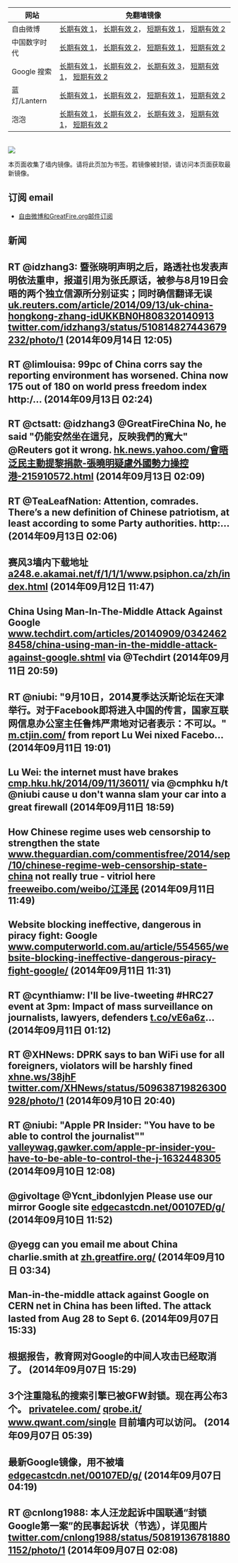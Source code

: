<table>
    <thead>
        <tr>
            <th>网站</th>
            <th>免翻墙镜像</th>
        </tr>
    </thead>
    <tbody>    
        <tr>
            <td>自由微博</td>
            <td>            
                <a href="https://a248.e.akamai.net/f/1/1/1/dci.download.akamai.com/35985/159415/1/f/" target="_BLANK">长期有效 1</a>，            
                <a href="https://objects.dreamhost.com/freeweibo/index.html" target="_BLANK">长期有效 2</a>，            
                <a href="https://fw2.azurewebsites.net" target="_BLANK">短期有效 1</a>，            
                <a href="https://d1stdkq55ggsv7.cloudfront.net" target="_BLANK">短期有效 2</a>
            </td>
        </tr>    
        <tr>
            <td>中国数字时代</td>
            <td>            
                <a href="https://a248.e.akamai.net/f/1/1/1/dci.download.akamai.com/35985/159415/1/c/" target="_BLANK">长期有效 1</a>，            
                <a href="https://objects.dreamhost.com/cdt/index.html" target="_BLANK">长期有效 2</a>，            
                <a href="https://1ff2d.azurewebsites.net" target="_BLANK">短期有效 1</a>，            
                <a href="https://d29jekp4emy41a.cloudfront.net" target="_BLANK">短期有效 2</a>
            </td>
        </tr>    
        <tr>
            <td>Google 搜索</td>
            <td>            
                <a href="https://edgecastcdn.net/00107ED/g/" target="_BLANK">长期有效 1</a>，            
                <a href="https://a248.e.akamai.net/f/1/1/1/dci.download.akamai.com/35985/159415/1/g/" target="_BLANK">长期有效 2</a>，            
                <a href="https://objects.dreamhost.com/goo/index.html" target="_BLANK">长期有效 3</a>，            
                <a href="https://865ba.azurewebsites.net" target="_BLANK">短期有效 1</a>，            
                <a href="https://d3vv89cvqbrqlq.cloudfront.net" target="_BLANK">短期有效 2</a>
            </td>
        </tr>    
        <tr>
            <td>蓝灯/Lantern</td>
            <td>            
                <a href="https://a248.e.akamai.net/f/1/1/1/dci.download.akamai.com/35985/159415/1/l/" target="_BLANK">长期有效 1</a>，            
                <a href="https://objects.dreamhost.com/lantern/index.html" target="_BLANK">长期有效 2</a>，            
                <a href="https://c7511.azurewebsites.net" target="_BLANK">短期有效 1</a>，            
                <a href="https://dx1djqjpnvurw.cloudfront.net" target="_BLANK">短期有效 2</a>
            </td>
        </tr>    
        <tr>
            <td>泡泡</td>
            <td>            
                <a href="https://edgecastcdn.net/00107ED/paopao/" target="_BLANK">长期有效 1</a>，            
                <a href="https://a248.e.akamai.net/f/1/1/1/dci.download.akamai.com/35985/159415/1/p/" target="_BLANK">长期有效 2</a>，            
                <a href="https://objects.dreamhost.com/paopao/index.html" target="_BLANK">长期有效 3</a>，            
                <a href="https://paopao3.azurewebsites.net" target="_BLANK">短期有效 1</a>，            
                <a href="https://d19ysv8o6fv16v.cloudfront.net" target="_BLANK">短期有效 2</a>
            </td>
        </tr>
    </tbody>
</table>
<br/>
<img src="https://raw.githubusercontent.com/greatfire/z/master/logos.gif" />

本页面收集了墙内镜像。请将此页加为书签。若镜像被封锁，请访问本页面获取最新镜像。

## 订阅 email
* <a href="https://b.us7.list-manage.com/subscribe?u=854fca58782082e0cbdf204a0&id=c78949b93c">自由微博和GreatFire.org邮件订阅</a>
    
## 新闻
RT @idzhang3: 暨张晓明声明之后，路透社也发表声明依法重申，报道引用为张氏原话，被参与8月19日会晤的两个独立信源所分别证实；同时确信翻译无误<a href="http://uk.reuters.com/article/2014/09/13/uk-china-hongkong-zhang-idUKKBN0H808320140913" target="_BLANK">uk.reuters.com/article/2014/09/13/uk-china-hongkong-zhang-idUKKBN0H808320140913</a> <a href="https://twitter.com/idzhang3/status/510814827443679232/photo/1" target="_BLANK">twitter.com/idzhang3/status/510814827443679232/photo/1</a> (2014年09月14日 12:05)
 ---
RT @limlouisa: 99pc of China corrs say the reporting environment has worsened. China now 175 out of 180 on world press freedom index http:/… (2014年09月13日 02:24)
 ---
RT @ctsatt: @idzhang3 @GreatFireChina  No, he said  "仍能安然坐在這兒，反映我們的寬大" @Reuters got it wrong. <a href="https://hk.news.yahoo.com/%E6%9C%83%E6%99%A4%E6%B3%9B%E6%B0%91%E4%B8%BB%E5%8B%95%E6%8F%90%E9%BB%8E%E6%8D%90%E6%AC%BE-%E5%BC%B5%E6%9B%89%E6%98%8E%E7%96%91%E6%85%AE%E5%A4%96%E5%9C%8B%E5%8B%A2%E5%8A%9B%E6%93%8D%E6%8E%A7%E6%B8%AF-215910572.html" target="_BLANK">hk.news.yahoo.com/會晤泛民主動提黎捐款-張曉明疑慮外國勢力操控港-215910572.html</a> (2014年09月13日 02:09)
 ---
RT @TeaLeafNation: Attention, comrades. There’s a new definition of Chinese patriotism, at least according to some Party authorities.
http:… (2014年09月13日 02:06)
 ---
赛风3墙内下载地址 <a href="https://a248.e.akamai.net/f/1/1/1/www.psiphon.ca/zh/index.html" target="_BLANK">a248.e.akamai.net/f/1/1/1/www.psiphon.ca/zh/index.html</a> (2014年09月12日 11:47)
 ---
China Using Man-In-The-Middle Attack Against Google <a href="https://www.techdirt.com/articles/20140909/03424628458/china-using-man-in-the-middle-attack-against-google.shtml" target="_BLANK">www.techdirt.com/articles/20140909/03424628458/china-using-man-in-the-middle-attack-against-google.shtml</a> via @Techdirt (2014年09月11日 20:59)
 ---
RT @niubi: "9月10日，2014夏季达沃斯论坛在天津举行。对于Facebook即将进入中国的传言，国家互联网信息办公室主任鲁炜严肃地对记者表示：不可以。" <a href="http://m.ctjin.com/?host=www.ctjin.com&src=http%3A%2F%2Fwww.ctjin.com%2Fziben%2Fchanjing%2Fhangye%2F2014-09-11%2F42529.html" target="_BLANK">m.ctjin.com/</a> from report  Lu Wei nixed Facebo… (2014年09月11日 19:01)
 ---
Lu Wei: the internet must have brakes <a href="http://cmp.hku.hk/2014/09/11/36011/" target="_BLANK">cmp.hku.hk/2014/09/11/36011/</a> via @cmphku h/t @niubi  cause u don't wanna slam your car into a great firewall (2014年09月11日 18:59)
 ---
How Chinese regime uses web censorship to strengthen the state <a href="http://www.theguardian.com/commentisfree/2014/sep/10/chinese-regime-web-censorship-state-china?CMP=twt_gu" target="_BLANK">www.theguardian.com/commentisfree/2014/sep/10/chinese-regime-web-censorship-state-china</a> not really true - vitriol here <a href="https://freeweibo.com/weibo/%E6%B1%9F%E6%B3%BD%E6%B0%91?censored" target="_BLANK">freeweibo.com/weibo/江泽民</a> (2014年09月11日 11:49)
 ---
Website blocking ineffective, dangerous in piracy fight: Google <a href="http://www.computerworld.com.au/article/554565/website-blocking-ineffective-dangerous-piracy-fight-google/" target="_BLANK">www.computerworld.com.au/article/554565/website-blocking-ineffective-dangerous-piracy-fight-google/</a> (2014年09月11日 11:31)
 ---
RT @cynthiamw: I'll be live-tweeting #HRC27 event at 3pm: Impact of mass surveillance on journalists, lawyers, defenders <a href="http://t.co/vE6a6z" target="_BLANK">t.co/vE6a6z</a>… (2014年09月11日 01:12)
 ---
RT @XHNews: DPRK says to ban WiFi use for all foreigners, violators will be harshly fined <a href="http://xhne.ws/38jhF" target="_BLANK">xhne.ws/38jhF</a> <a href="https://twitter.com/XHNews/status/509638719826300928/photo/1" target="_BLANK">twitter.com/XHNews/status/509638719826300928/photo/1</a> (2014年09月10日 20:40)
 ---
RT @niubi: "Apple PR Insider: "You have to be able to control the journalist"" <a href="http://valleywag.gawker.com/apple-pr-insider-you-have-to-be-able-to-control-the-j-1632448305" target="_BLANK">valleywag.gawker.com/apple-pr-insider-you-have-to-be-able-to-control-the-j-1632448305</a> (2014年09月10日 12:08)
 ---
@givoltage @Ycnt_ibdonlyjen Please use our mirror Google site <a href="https://edgecastcdn.net/00107ED/g/" target="_BLANK">edgecastcdn.net/00107ED/g/</a> (2014年09月10日 11:52)
 ---
@yegg can you email me about China charlie.smith at <a href="https://zh.greatfire.org/" target="_BLANK">zh.greatfire.org/</a> (2014年09月10日 03:34)
 ---
Man-in-the-middle attack against Google on CERN net in China has been lifted. The attack lasted from Aug 28 to Sept 6. (2014年09月07日 15:33)
 ---
根据报告，教育网对Google的中间人攻击已经取消了。 (2014年09月07日 15:29)
 ---
3个注重隐私的搜索引擎已被GFW封锁。现在再公布3个。 <a href="https://privatelee.com/" target="_BLANK">privatelee.com/</a> <a href="https://qrobe.it/" target="_BLANK">qrobe.it/</a> <a href="https://www.qwant.com/single" target="_BLANK">www.qwant.com/single</a> 目前墙内可以访问。 (2014年09月07日 05:39)
 ---
最新Google镜像，用不被墙 <a href="https://edgecastcdn.net/00107ED/g/" target="_BLANK">edgecastcdn.net/00107ED/g/</a> (2014年09月07日 04:19)
 ---
RT @cnlong1988: 本人汪龙起诉中国联通“封锁Google第一案”的民事起诉状（节选），详见图片 <a href="https://twitter.com/cnlong1988/status/508191367818801152/photo/1" target="_BLANK">twitter.com/cnlong1988/status/508191367818801152/photo/1</a> (2014年09月07日 02:08)
 ---
